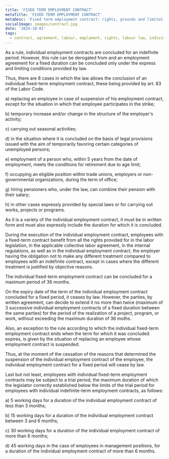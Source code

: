 ```yaml
---
title: 'FIXED TERM EMPLOYMENT CONTRACT'
metaTitle: 'FIXED TERM EMPLOYMENT CONTRACT'
metaDesc: 'Fixed term employment contract: rights, grounds and limitations according to Romanian Labour Law.'
socialImage: images/contract.jpg
date: '2024-10-01'
tags:
  - contract, agreement, labour, emplyment, rights, labour law, individual employment contract, maximum duration, fixed term, trial period
---
```



As a rule, individual employment contracts are concluded for an indefinite period. However, this rule can be derogated from and an employment agreement for a fixed duration can be concluded only under the express and limiting conditions provided by law.

Thus, there are 8 cases in which the law allows the conclusion of an individual fixed-term employment contract, these being provided by art. 83 of the Labor Code.

a) replacing an employee in case of suspension of his employment contract, except for the situation in which that employee participates in the strike;

b) temporary increase and/or change in the structure of the employer's activity;

c) carrying out seasonal activities;

d) in the situation where it is concluded on the basis of legal provisions issued with the aim of temporarily favoring certain categories of unemployed persons;

e) employment of a person who, within 5 years from the date of employment, meets the conditions for retirement due to age limit;

f) occupying an eligible position within trade unions, employers or non-governmental organizations, during the term of office;

g) hiring pensioners who, under the law, can combine their pension with their salary;

h) in other cases expressly provided by special laws or for carrying out works, projects or programs.

As it is a variety of the individual employment contract, it must be in written form and must also expressly include the duration for which it is concluded.

During the execution of the individual employment contract, employees with a fixed-term contract benefit from all the rights provided for in the labor legislation, in the applicable collective labor agreement, in the internal regulations, as well as in the individual employment contract, the employer having the obligation not to make any different treatment compared to employees with an indefinite contract, except in cases where the different treatment is justified by objective reasons.

The individual fixed-term employment contract can be concluded for a maximum period of 36 months.

On the expiry date of the term of the individual employment contract concluded for a fixed period, it ceases by law. However, the parties, by written agreement, can decide to extend it no more than twice (maximum of 3 successive individual employment contracts of a fixed duration between the same parties) for the period of the realization of a project, program, or work, without exceeding the maximum duration of 36 moths.

Also, an exception to the rule according to which the individual fixed-term employment contract ends when the term for which it was concluded expires, is given by the situation of replacing an employee whose employment contract is suspended.

Thus, at the moment of the cessation of the reasons that determined the suspension of the individual employment contract of the employee, the individual employment contract for a fixed period will cease by law.

Last but not least, employees with individual fixed-term employment contracts may be subject to a trial period, the maximum duration of which the legislator correctly established below the limits of the trial period for employees with individual indefinite-term employment contracts, as follows:

a) 5 working days for a duration of the individual employment contract of less than 3 months;

b) 15 working days for a duration of the individual employment contract between 3 and 6 months;

c) 30 working days for a duration of the individual employment contract of more than 6 months;

d) 45 working days in the case of employees in management positions, for a duration of the individual employment contract of more than 6 months.